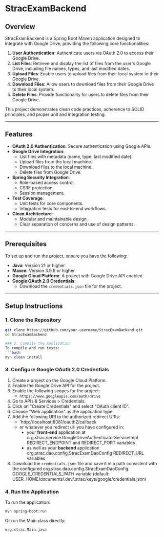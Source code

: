 # StracExamBackend

## Overview

StracExamBackend is a Spring Boot Maven application designed to integrate with Google Drive, providing the following core functionalities:

1. **User Authentication**: Authenticate users via OAuth 2.0 to access their Google Drive.
2. **List Files**: Retrieve and display the list of files from the user's Google Drive, including file names, types, and last modified dates.
3. **Upload Files**: Enable users to upload files from their local system to their Google Drive.
4. **Download Files**: Allow users to download files from their Google Drive to their local system.
5. **Delete Files**: Provide functionality for users to delete files from their Google Drive.

This project demonstrates clean code practices, adherence to SOLID principles, and proper unit and integration testing.

---

## Features

- **OAuth 2.0 Authentication**: Secure authentication using Google APIs.
- **Google Drive Integration**:
    - List files with metadata (name, type, last modified date).
    - Upload files from the local machine.
    - Download files to the local machine.
    - Delete files from Google Drive.
- **Spring Security Integration**:
    - Role-based access control.
    - CSRF protection.
    - Session management.
- **Test Coverage**:
    - Unit tests for core components.
    - Integration tests for end-to-end workflows.
- **Clean Architecture**:
    - Modular and maintainable design.
    - Clear separation of concerns and use of design patterns.

---

## Prerequisites

To set up and run the project, ensure you have the following:

- **Java**: Version 21 or higher
- **Maven**: Version 3.9.9 or higher
- **Google Cloud Platform**: A project with Google Drive API enabled
- **Google OAuth 2.0 Credentials**:
    - Download the `credentials.json` file for the project.

---

## Setup Instructions

### 1. Clone the Repository
```bash
git clone https://github.com/your-username/StracExamBackend.git
cd StracExamBackend

### 2. Compile the Application
To compile and run tests:
```bash
mvn clean install
```

### 3. Configure Google OAuth 2.0 Credentials
1. Create a project on the Google Cloud Platform.
2. Enable the Google Drive API for the project.
3. Enable the following scopes for the project:
    - `https://www.googleapis.com/auth/drive`
3. Go to APIs & Services > Credentials.
4. Click on "Create Credentials" and select "OAuth client ID".
5. Choose "Web application" as the application type.
6. Add the following URI to the authorized redirect URIs:
    - `http://localhost:8081/oauth2/callback
    - or whatever you redirect url you have configured in:
      - your **front-end** application at org.strac.service.GoogleDriveAuthenticatorServiceImpl REDIRECT_ENDPOINT and REDIRECT_PORT variables
      - as well as your **backend** application org.strac.dao.config.StracExamDaoConfig REDIRECT_URL variables
7. Download the `credentials.json` file and save it in a path consistent with the configured org.strac.dao.config.StracExamDaoConfig GOOGLE_CREDENTIALS_PATH variable (default: USER_HOME/documents/.dev/.strac/keys/google/credentials.json)

### 4. Run the Application
To run the application:
```bash
mvn spring-boot:run
```

Or run the Main class directly:
```bash
org.strac.Main.java
```